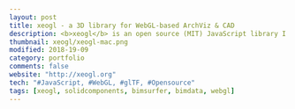 ```yaml
---
layout: post
title: xeogl - a 3D library for WebGL-based ArchViz & CAD 
description: <b>xeogl</b> is an open source (MIT) JavaScript library I created for WebGL-based 3D visualization in the browser.<br><br>xeogl is production-proven and currently used within several commercial BIM and CAD viewers.
thumbnail: xeogl/xeogl-mac.png
modified: 2018-19-09
category: portfolio
comments: false
website: "http://xeogl.org"
tech: "#JavaScript, #WebGL, #glTF, #Opensource"
tags: [xeogl, solidcomponents, bimsurfer, bimdata, webgl]
---
```



